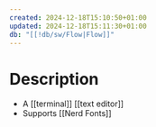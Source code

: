 ```yaml
---
created: 2024-12-18T15:10:50+01:00
updated: 2024-12-18T15:11:30+01:00
db: "[[!db/sw/Flow|Flow]]"
---
```

# Description
- A [[terminal]] [[text editor]]
- Supports [[Nerd Fonts]]